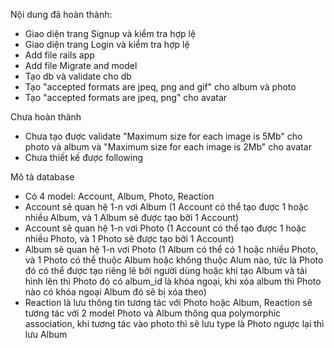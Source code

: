 Nội dung đã hoàn thành:
<ul>
<li>Giao diện trang Signup và kiểm tra hợp lệ</li>
<li>Giao diện trang Login và kiểm tra hợp lệ</li>
<li>Add file rails app</li>
<li>Add file Migrate and model</li>
<li>Tạo db và validate cho db</li>
<li>Tạo "accepted formats are jpeq, png and gif" cho album và photo</li>
<li>Tạo "accepted formats are jpeq, png" cho avatar</li>
</ul>

Chưa hoàn thành
<ul>
<li>Chưa tạo được validate "Maximum size for each image is 5Mb" cho photo và album và "Maximum size for each image is 2Mb" cho avatar </li>
<li>Chưa thiết kế được following</li>
</ul>

Mô tả database
<ul>
<li>Có 4 model: Account, Album, Photo, Reaction</li>
<li>Account sẽ quan hệ 1-n vơi Album (1 Account có thể tạo được 1 hoặc nhiều Album, và 1 Album sẽ được tạo bởi 1 Account)</li>
<li>Account sẽ quan hệ 1-n vơi Photo (1 Account có thể tạo được 1 hoặc nhiều Photo, và 1 Photo sẽ được tạo bởi 1 Account)</li>
<li>Album sẽ quan hệ 1-n vơi Photo (1 Album có thể có 1 hoặc nhiều Photo, và 1 Photo có thể thuộc Album hoặc không thuộc Alum nào, tức là Photo đó có thể được tạo riêng lẽ bởi người dùng hoặc khi tạo Album và tải hình lên thì Photo đó có album_id là khóa ngoại, khi xóa album thì Photo nào có khóa ngoại Album đó sẽ bị xóa theo)</li>
<li>Reaction là lưu thông tin tương tác với Photo hoặc Album, Reaction sẽ tương tác với 2 model Photo và Album thông qua polymorphic association, khi tương tác vào photo thì sẽ lưu type là Photo ngược lại thì lưu Album</li>
</ul>
